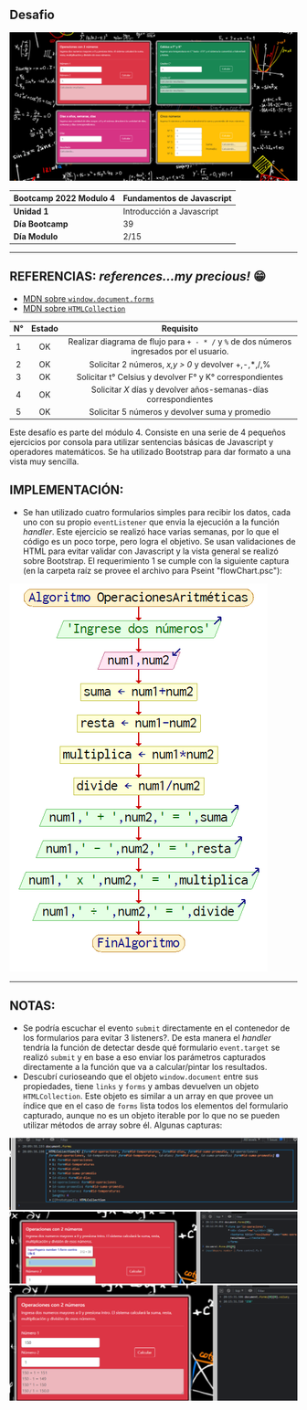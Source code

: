 ## Desafio 

![captura][0]

|Bootcamp 2022 Modulo 4|Fundamentos de Javascript|
|----|-----|
|**Unidad 1**|Introducción a Javascript|
|**Día Bootcamp**|39|
|**Día Modulo**|2/15|

<hr>

## REFERENCIAS: *references...my precious!* 😁

- [MDN sobre `window.document.forms`][2]
- [MDN sobre `HTMLCollection`][3]

|N°|Estado|Requisito|
|:-------:|:------:|:------:|
|1|OK|Realizar diagrama de flujo para `+ - * /`  y  `%` de dos números ingresados por el usuario.|
|2|OK|Solicitar 2 números, *x,y > 0* y devolver +,-,*,/,%|
|3|OK|Solicitar t° Celsius y devolver F° y K° correspondientes|
|4|OK|Solicitar *X* días y devolver años-semanas-días correspondientes|
|5|OK|Solicitar 5 números y devolver suma y promedio|


Este desafío es parte del módulo 4. Consiste en una serie de 4 pequeños ejercicios por consola para utilizar sentencias básicas de Javascript y operadores matemáticos. Se ha utilizado Bootstrap para dar formato a una vista muy sencilla.

## IMPLEMENTACIÓN: 

- Se han utilizado cuatro formularios simples para recibir los datos, cada uno con su propio `eventListener` que envia la ejecución a la función *handler*. Este ejercicio se realizó hace varias semanas, por lo que el código es un poco torpe, pero logra el objetivo. Se usan validaciones de HTML para evitar validar con Javascript y la vista general se realizó sobre Bootstrap. El requerimiento 1 se cumple con la siguiente captura (en la carpeta raíz se provee el archivo para Pseint "flowChart.psc"): 

![flowChart][1]

<hr>

## NOTAS:

- Se podría escuchar el evento `submit` directamente en el contenedor de los formularios para evitar 3 listeners?. De esta manera el *handler* tendría la función de detectar desde qué formulario `event.target` se realizó `submit` y en base a eso enviar los parámetros capturados directamente a la función que va a calcular/pintar los resultados.
- Descubrí curioseando que el objeto `window.document` entre sus propiedades, tiene `links` y `forms` y ambas devuelven un objeto `HTMLCollection`. Este objeto es similar a un array en que provee un índice que en el caso de `forms` lista todos los elementos del formulario capturado, aunque no es un objeto iterable por lo que no se pueden utilizar métodos de array sobre él. Algunas capturas: 

![captura][4]
![captura][5]
![captura][6]

<!-- ENLACES DE LAS REFERENCIAS -->

[6]:./assets/utils/screenshot-document-forms2.png
[5]:./assets/utils/screenshot-document-forms1.png
[4]:./assets/utils/screenshot-document-forms.png
[3]:https://developer.mozilla.org/en-US/docs/Web/API/HTMLCollection
[2]:https://developer.mozilla.org/en-US/docs/Web/API/Document/forms
[1]:./assets/utils/flowChart.png
[0]:./assets/utils/screenshot.png